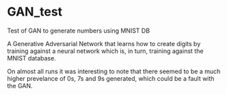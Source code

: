 # GAN_test
Test of GAN to generate numbers using MNIST DB

A Generative Adversarial Network that learns how to create digits by training against a neural network which is, in turn, training against the MNIST database.

On almost all runs it was interesting to note that there seemed to be a much higher prevelance of 0s, 7s and 9s generated, which could be a fault with the GAN.
